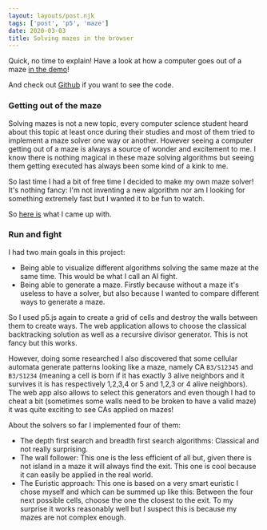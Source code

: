 ```yaml
---
layout: layouts/post.njk
tags: ['post', 'p5', 'maze']
date: 2020-03-03
title: Solving mazes in the browser
---
```



Quick, no time to explain! Have a look at how a computer goes out of a maze [in the demo](https://statox.github.io/p5-maze/)!

And check out [Github](https://github.com/statox/p5-maze/) if you want to see the code.

### Getting out of the maze

Solving mazes is not a new topic, every computer science student heard about this topic at least once during their studies and most of them tried to implement a maze solver one way or another. However seeing a computer getting out of a maze is always a source of wonder and excitement to me. I know there is nothing magical in these maze solving algorithms but seeing them getting executed has always been some kind of a kink to me.

So last time I had a bit of free time I decided to make my own maze solver! It's nothing fancy: I'm not inventing a new algorithm nor am I looking for something extremely fast but I wanted it to be fun to watch.

So [here is](https://statox.github.io/p5-maze/) what I came up with.

### Run and fight

I had two main goals in this project:

 - Being able to visualize different algorithms solving the same maze at the same time. This would be what I call an AI fight.
 - Being able to generate a maze. Firstly because without a maze it's useless to have a solver, but also because I wanted to compare different ways to generate a maze.

So I used p5.js again to create a grid of cells and destroy the walls between them to create ways. The web application allows to choose the classical backtracking solution as well as a recursive divisor generator. This is not fancy but this works. 

However, doing some researched I also discovered that some cellular automata generate patterns looking like a maze, namely CA `B3/S12345` and `B3/S1234` (meaning a cell is born if it has exactly 3 alive neighbors and it survives it is has respectively 1,2,3,4 or 5 and 1,2,3 or 4 alive neighbors). The web app also allows to select this generators and even though I had to cheat a bit (sometimes some walls need to be broken to have a valid maze) it was quite exciting to see CAs applied on mazes!

About the solvers so far I implemented four of them:

 - The depth first search and breadth first search algorithms: Classical and not really surprising.
 - The wall follower: This one is the less efficient of all but, given there is not island in a maze it will always find the exit. This one is cool because it can easily be applied in the real world.
 - The Euristic approach: This one is based on a very smart euristic I chose myself and which can be summed up like this: Between the four next possible cells, choose the one the closest to the exit. To my surprise it works reasonably well but I suspect this is because my mazes are not complex enough.
